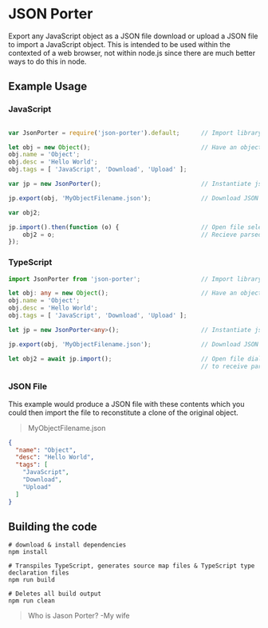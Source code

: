 # JSON Porter

Export any JavaScript object as a JSON file download or upload a JSON file to import a JavaScript object. This is intended to be used within the contexted of a web browser, not within node.js since there are much better ways to do this in node.

## Example Usage

### JavaScript
```javascript

var JsonPorter = require('json-porter').default;      // Import library

let obj = new Object();                               // Have an object
obj.name = 'Object';
obj.desc = 'Hello World';
obj.tags = [ 'JavaScript', 'Download', 'Upload' ]; 

var jp = new JsonPorter();                            // Instantiate json-porter

jp.export(obj, 'MyObjectFilename.json');              // Download JSON file

var obj2;

jp.import().then(function (o) {                       // Open file selection dialog and upload a file
    obj2 = o;                                         // Recieve parsed JSON object 
});

```

### TypeScript
```typescript
import JsonPorter from 'json-porter';                 // Import library

let obj: any = new Object();                          // Have an object
obj.name = 'Object';
obj.desc = 'Hello World';
obj.tags = [ 'JavaScript', 'Download', 'Upload' ]; 

let jp = new JsonPorter<any>();                       // Instantiate json-porter

jp.export(obj, 'MyObjectFilename.json');              // Download JSON file

let obj2 = await jp.import();                         // Open file dialog and upload a file 
                                                      // to receive parsed JSON object

```

### JSON File
This example would produce a JSON file with these contents which you could then import the file to reconstitute a clone of the original object.

>MyObjectFilename.json
```json
{
  "name": "Object",
  "desc": "Hello World",
  "tags": [
    "JavaScript",
    "Download",
    "Upload"
  ]
}

```

## Building the code
```shell
# download & install dependencies
npm install

# Transpiles TypeScript, generates source map files & TypeScript type declaration files  
npm run build

# Deletes all build output
npm run clean

```

> Who is Jason Porter? -My wife